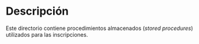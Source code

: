 # Descripción

Este directorio contiene procedimientos almacenados (_stored procedures_) utilizados para las inscripciones.